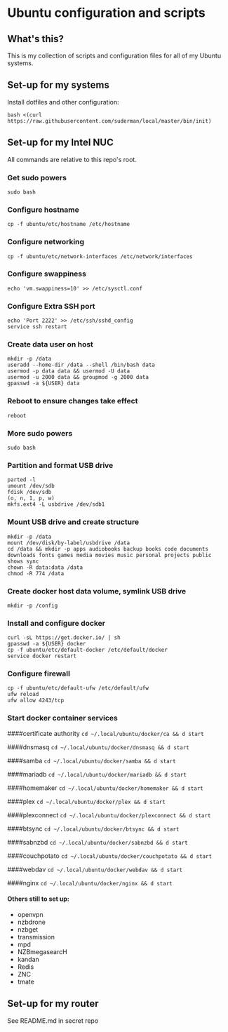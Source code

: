 Ubuntu configuration and scripts
===============================

## What's this?

This is my collection of scripts and configuration files for all of my Ubuntu systems. 

## Set-up for my systems

Install dotfiles and other configuration:    
```
bash <(curl https://raw.githubusercontent.com/suderman/local/master/bin/init)
```

## Set-up for my Intel NUC

All commands are relative to this repo's root.  

### Get sudo powers
```
sudo bash  
```

### Configure hostname
```
cp -f ubuntu/etc/hostname /etc/hostname  
```

### Configure networking
```
cp -f ubuntu/etc/network-interfaces /etc/network/interfaces  
```

### Configure swappiness
```
echo 'vm.swappiness=10' >> /etc/sysctl.conf
```

### Configure Extra SSH port
```
echo 'Port 2222' >> /etc/ssh/sshd_config
service ssh restart
```

### Create data user on host
```
mkdir -p /data
useradd --home-dir /data --shell /bin/bash data
usermod -p data data && usermod -U data
usermod -u 2000 data && groupmod -g 2000 data
gpasswd -a ${USER} data
```

### Reboot to ensure changes take effect
```
reboot
```

### More sudo powers
```
sudo bash  
```

### Partition and format USB drive
```
parted -l
umount /dev/sdb
fdisk /dev/sdb
(o, n, 1, p, w)
mkfs.ext4 -L usbdrive /dev/sdb1
```

### Mount USB drive and create structure
```
mkdir -p /data
mount /dev/disk/by-label/usbdrive /data
cd /data && mkdir -p apps audiobooks backup books code documents downloads fonts games media movies music personal projects public shows sync
chown -R data:data /data
chmod -R 774 /data
```

### Create docker host data volume, symlink USB drive
```
mkdir -p /config
```

### Install and configure docker
```
curl -sL https://get.docker.io/ | sh  
gpasswd -a ${USER} docker  
cp -f ubuntu/etc/default-docker /etc/default/docker  
service docker restart  
```


### Configure firewall
```
cp -f ubuntu/etc/default-ufw /etc/default/ufw  
ufw reload  
ufw allow 4243/tcp  
```



### Start docker container services

####certificate authority
`cd ~/.local/ubuntu/docker/ca && d start`

####dnsmasq
`cd ~/.local/ubuntu/docker/dnsmasq && d start`

####samba
`cd ~/.local/ubuntu/docker/samba && d start`

####mariadb
`cd ~/.local/ubuntu/docker/mariadb && d start`

####homemaker
`cd ~/.local/ubuntu/docker/homemaker && d start`

####plex
`cd ~/.local/ubuntu/docker/plex && d start`

####plexconnect
`cd ~/.local/ubuntu/docker/plexconnect && d start`

####btsync
`cd ~/.local/ubuntu/docker/btsync && d start`

####sabnzbd
`cd ~/.local/ubuntu/docker/sabnzbd && d start`

####couchpotato
`cd ~/.local/ubuntu/docker/couchpotato && d start`

####webdav
`cd ~/.local/ubuntu/docker/webdav && d start`

####nginx
`cd ~/.local/ubuntu/docker/nginx && d start`

#### Others still to set up:
- openvpn
- nzbdrone
- nzbget
- transmission
- mpd
- NZBmegasearcH
- kandan
- Redis
- ZNC
- tmate

## Set-up for my router

See README.md in secret repo

